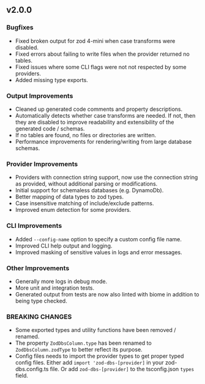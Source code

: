 ## v2.0.0

### Bugfixes

- Fixed broken output for zod 4-mini when case transforms were disabled.
- Fixed errors about failing to write files when the provider returned no tables.
- Fixed issues where some CLI flags were not not respected by some providers.
- Added missing type exports.

### Output Improvements

- Cleaned up generated code comments and property descriptions.
- Automatically detects whether case transforms are needed. If not, then they are disabled to improve readability and extensibility of the generated code / schemas.
- If no tables are found, no files or directories are written.
- Performance improvements for rendering/writing from large database schemas.

### Provider Improvements

- Providers with connection string support, now use the connection string as provided, without additional parsing or modifications.
- Initial support for schemaless databases (e.g. DynamoDb).
- Better mapping of data types to zod types.
- Case insensitive matching of include/exclude patterns.
- Improved enum detection for some providers.

### CLI Improvements

- Added `--config-name` option to specify a custom config file name.
- Improved CLI help output and logging.
- Improved masking of sensitive values in logs and error messages.

### Other Improvements

- Generally more logs in debug mode.
- More unit and integration tests.
- Generated output from tests are now also linted with biome in addition to being type checked.

### BREAKING CHANGES

- Some exported types and utility functions have been removed / renamed.
- The property `ZodDbsColumn.type` has been renamed to `ZodDbsColumn.zodType` to better reflect its purpose.
- Config files needs to import the provider types to get proper typed config files. Either add `import 'zod-dbs-[provider]` in your zod-dbs.config.ts file. Or add `zod-dbs-[provider]` to the tsconfig.json `types` field.

